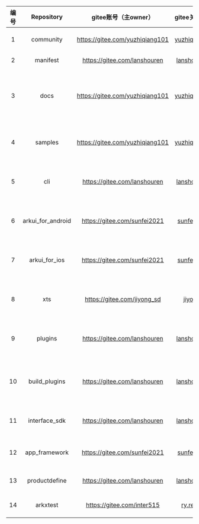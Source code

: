 |编号|Repository|gitee账号（主owner）|gitee关联邮箱（主owner）|gitee账号（备份owner）|gitee关联邮箱（备份owner）|SIG|
|:----: |:----: |:----: |:----: |:----: |:----:| :----: |
|1|                 community                  |https://gitee.com/yuzhiqiang101|yuzhiqiang5@huawei.com| https://gitee.com/guoguoliu<br/>https://gitee.com/sunfei2021<br/>https://gitee.com/lanshouren | macin.liu@huawei.com<br/>sunfei.sun@huawei.com<br />lanshouren@huawei.com |NA|
|2|manifest|https://gitee.com/lanshouren|lanshouren@huawei.com|https://gitee.com/yuzhiqiang101 <br/> https://gitee.com/sunfei2021|yuzhiqiang5@huawei.com<br/>  sunfei.sun@huawei.com|NA|
|3|docs|  https://gitee.com/yuzhiqiang101   |    yuzhiqiang5@huawei.com    | https://gitee.com/lanshouren <br/> https://gitee.com/sunfei2021<br/>https://gitee.com/yanghy22<br/>https://gitee.com/xuanchuan<br/>https://gitee.com/RayShih<br/>https://gitee.com/neeen | lanshouren@huawei.com<br/>  sunfei.sun@huawei.com<br/>yanghy22@midea.com<br/>adolf.lzf@alibaba-inc.com<br/>shirui721@huawei.com<br/>neen.yang@huawei.com |NA|
|4| samples | https://gitee.com/yuzhiqiang101 | yuzhiqiang5@huawei.com | https://gitee.com/lanshouren <br/> https://gitee.com/sunfei2021<br/>https://gitee.com/yanghy22<br/>https://gitee.com/xuanchuan | lanshouren@huawei.com<br/>  sunfei.sun@huawei.com<br/>yanghy22@midea.com<br/>adolf.lzf@alibaba-inc.com | NA |
|5|                    cli                     |    https://gitee.com/lanshouren    |    lanshouren@huawei.com     | https://gitee.com/yuzhiqiang101 <br/> https://gitee.com/sunfei2021<br/>https://gitee.com/yanghy22<br/>https://gitee.com/xuanchuan |      yuzhiqiang5@huawei.com<br/>  sunfei.sun@huawei.com<br/>yanghy22@midea.com<br/>adolf.lzf@alibaba-inc.com      |                NA                 |
|6|arkui_for_android|    https://gitee.com/sunfei2021    |    sunfei.sun@huawei.com     | https://gitee.com/yuzhiqiang101 <br/>https://gitee.com/lanshouren<br/>https://gitee.com/yanghy22<br/>https://gitee.com/xuanchuan |      yuzhiqiang5@huawei.com<br/>  lanshouren@huawei.com<br/>yanghy22@midea.com<br/>adolf.lzf@alibaba-inc.com      |                NA                 |
|7|                    arkui_for_ios                     |    https://gitee.com/sunfei2021    |    sunfei.sun@huawei.com     | https://gitee.com/yuzhiqiang101 <br/>https://gitee.com/lanshouren<br/>https://gitee.com/yanghy22<br/>https://gitee.com/xuanchuan |      yuzhiqiang5@huawei.com<br/>  lanshouren@huawei.com<br/>yanghy22@midea.com<br/>adolf.lzf@alibaba-inc.com      |                NA                 |
|8|                    xts                     |    https://gitee.com/jiyong_sd    |    jiyong@huawei.com    | https://gitee.com/yuzhiqiang101 <br/>https://gitee.com/sunfei2021 <br/>https://gitee.com/lanshouren<br/>https://gitee.com/inter515<br/>https://gitee.com/tomatodevboy |      yuzhiqiang5@huawei.com<br/> sunfei.sun@huawei.com<br/>  lanshouren@huawei.com<br/>ry.renyi@huawei.com<br/>zhangrao@huawei.com      |                NA                 |
|9|                    plugins                     |    https://gitee.com/lanshouren    |    lanshouren@huawei.com     | https://gitee.com/yuzhiqiang101 <br/>https://gitee.com/sunfei2021<br/>https://gitee.com/yanghy22<br/>https://gitee.com/xuanchuan |      yuzhiqiang5@huawei.com<br/>  sunfei.sun@huawei.com<br/>yanghy22@midea.com<br/>adolf.lzf@alibaba-inc.com      |                NA                 |
|10|                    build_plugins                     |    https://gitee.com/lanshouren    |    lanshouren@huawei.com     | https://gitee.com/yuzhiqiang101 <br/>https://gitee.com/sunfei2021<br/>https://gitee.com/chenmudan<br/>https://gitee.com/yanghy22 <br/>https://gitee.com/xuanchuan |      yuzhiqiang5@huawei.com<br/>  sunfei.sun@huawei.com<br/>chenmudan@huawei.com <br/>yanghy22@midea.com <br/>adolf.lzf@alibaba-inc.com    |                NA                 |
|11|                    interface_sdk                     |    https://gitee.com/lanshouren    |    lanshouren@huawei.com     | https://gitee.com/yuzhiqiang101 <br/>https://gitee.com/sunfei2021<br/>https://gitee.com/xiadengping<br/>https://gitee.com/chenmudan |      yuzhiqiang5@huawei.com<br/>  sunfei.sun@huawei.com<br/>xiadengping@huawei.com<br/>chenmudan@huawei.com    |       NA      |
|12|app_framework|    https://gitee.com/sunfei2021    |    sunfei.sun@huawei.com     | https://gitee.com/yuzhiqiang101 <br/>https://gitee.com/lanshouren<br/>https://gitee.com/ccllee  <br/>https://gitee.com/lijj01 |      yuzhiqiang5@huawei.com<br/>  lanshouren@huawei.com<br/> caochunlei1@huawei.com <br/>lijunjie29@huawei.com    |                NA                 |
|13|                    productdefine                     |    https://gitee.com/lanshouren    |    lanshouren@huawei.com     | https://gitee.com/yuzhiqiang101 <br/>https://gitee.com/sunfei2021<br/>https://gitee.com/chenmudan |      yuzhiqiang5@huawei.com<br/>  sunfei.sun@huawei.com<br/>chenmudan@huawei.com      |                NA                 |
|14| arkxtest | https://gitee.com/inter515 | ry.renyi@huawei.com | https://gitee.com/lanshouren <br/> https://gitee.com/sunfei2021<br/>https://gitee.com/yuzhiqiang101 | lanshouren@huawei.com<br/> sunfei.sun@huawei.com<br/>yuzhiqiang5@huawei.com | NA |

